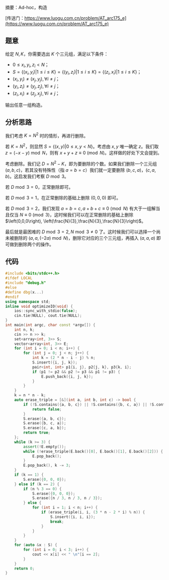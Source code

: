 摘要：Ad-hoc，构造

[传送门：https://www.luogu.com.cn/problem/AT_arc175_e](https://www.luogu.com.cn/problem/AT_arc175_e)

## 题意

给定 $N, K$，你需要选出 $K$ 个三元组，满足以下条件：

- $0 \le x_i, y_i, z_i < N$；
- $S = \{(x_i, y_i) | 1 \le i \le K\} = \{(y_i, z_i) | 1 \le i \le K\} = \{(z_i, x_i) | 1 \le i \le K\}$；
- $(x_i, y_i) \ne (x_j, y_j), \forall i \ne j$；
- $(y_i, z_i) \ne (y_j, z_j), \forall i \ne j$；
- $(z_i, x_i) \ne (z_j, x_j), \forall i \ne j$；

输出任意一组构造。

## 分析思路

我们考虑 $K = N ^ 2$ 时的情形，再进行删除。

若 $K = N ^ 2$，则显然 $S = \{(x, y) | 0 \le x, y < N\}$。考虑由 $x, y$ 唯一确定 $z$。我们取 $z = (-x - y) \bmod N$，则有 $x + y + z \equiv 0 \pmod N$。这样做的好处下文会提到。

考虑删除。我们记 $D = N ^ 2 - K$，即为要删除的个数。如果我们删除一个三元组 $(a, b, c)$，若其没有特殊性（指 $a = b = c$）我们就一定要删除 $(b, c, a)$，$(c, a, b)$。这启发我们考察 $D \bmod 3$。

若 $D \bmod 3 = 0$，正常删除即可。

若 $D \bmod 3 = 1$，在正常删除的基础上删除 $(0, 0, 0)$ 即可。

若 $D \bmod 3 = 2$，我们发现 $a = b = c, a + b + c \equiv 0 \pmod N$ 有大于一组解当且仅当 $N \equiv 0 \pmod 3$，这时候我们可以在正常删除的基础上删除 $\left(0,0,0\right), \left(\frac{N}{3},\frac{N}{3},\frac{N}{3}\right)$。

最后就是最困难的 $D \bmod 3 = 2, N \bmod 3 \neq 0$ 了。这时候我们可以选择一个尚未被删除的 $(a, a, (-2a) \bmod N)$，删除它对应的三个三元组，再插入 $(a, a, a)$ 即可做到删除两个的操作。 

## 代码

```cpp
#include <bits/stdc++.h>
#ifdef LOCAL
#include "debug.h"
#else
#define dbg(x...)
#endif
using namespace std;
inline void optimizeIO(void) {
    ios::sync_with_stdio(false);
    cin.tie(NULL), cout.tie(NULL);
}
int main(int argc, char const *argv[]) {
    int n, k;
    cin >> n >> k;
    set<array<int, 3>> S;
    vector<array<int, 3>> E;
    for (int i = 0; i < n; i++) {
        for (int j = 0; j < n; j++) {
            int k = (2 * n - i - j) % n;
            S.insert({i, j, k});
            pair<int, int> p1{i, j}, p2{j, k}, p3{k, i};
            if (p1 != p2 && p2 != p3 && p1 != p3) {
                E.push_back({i, j, k});
            }
        }
    }
    k = n * n - k;
    auto erase_triple = [&](int a, int b, int c) -> bool {
        if (!S.contains({a, b, c}) || !S.contains({b, c, a}) || !S.contains({c, a, b})) {
            return false;
        }
        S.erase({a, b, c});
        S.erase({b, c, a});
        S.erase({c, a, b});
        return true;
    };
    while (k >= 3) {
        assert(!E.empty());
        while (!erase_triple(E.back()[0], E.back()[1], E.back()[2])) {
            E.pop_back();
        }
        E.pop_back(), k -= 3;
    }
    if (k == 1) {
        S.erase({0, 0, 0});
    } else if (k == 2) {
        if (n % 3 == 0) {
            S.erase({0, 0, 0});
            S.erase({n / 3, n / 3, n / 3});
        } else {
            for (int i = 1; i < n; i++) {
                if (erase_triple(i, i, (3 * n - 2 * i) % n)) {
                    S.insert({i, i, i});
                    break;
                }
            }
        }
    }
    for (auto &x : S) {
        for (int i = 0; i < 3; i++) {
            cout << x[i] << " \n"[i == 2];
        }
    }
    return 0;
}

```
